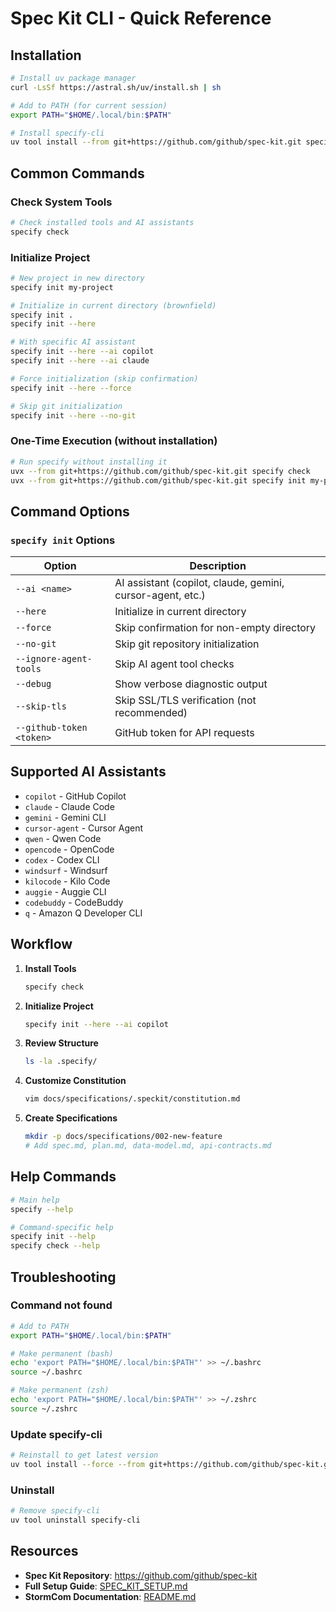 # Spec Kit CLI - Quick Reference

## Installation

```bash
# Install uv package manager
curl -LsSf https://astral.sh/uv/install.sh | sh

# Add to PATH (for current session)
export PATH="$HOME/.local/bin:$PATH"

# Install specify-cli
uv tool install --from git+https://github.com/github/spec-kit.git specify-cli
```

## Common Commands

### Check System Tools

```bash
# Check installed tools and AI assistants
specify check
```

### Initialize Project

```bash
# New project in new directory
specify init my-project

# Initialize in current directory (brownfield)
specify init .
specify init --here

# With specific AI assistant
specify init --here --ai copilot
specify init --here --ai claude

# Force initialization (skip confirmation)
specify init --here --force

# Skip git initialization
specify init --here --no-git
```

### One-Time Execution (without installation)

```bash
# Run specify without installing it
uvx --from git+https://github.com/github/spec-kit.git specify check
uvx --from git+https://github.com/github/spec-kit.git specify init my-project
```

## Command Options

### `specify init` Options

| Option | Description |
|--------|-------------|
| `--ai <name>` | AI assistant (copilot, claude, gemini, cursor-agent, etc.) |
| `--here` | Initialize in current directory |
| `--force` | Skip confirmation for non-empty directory |
| `--no-git` | Skip git repository initialization |
| `--ignore-agent-tools` | Skip AI agent tool checks |
| `--debug` | Show verbose diagnostic output |
| `--skip-tls` | Skip SSL/TLS verification (not recommended) |
| `--github-token <token>` | GitHub token for API requests |

## Supported AI Assistants

- `copilot` - GitHub Copilot
- `claude` - Claude Code
- `gemini` - Gemini CLI
- `cursor-agent` - Cursor Agent
- `qwen` - Qwen Code
- `opencode` - OpenCode
- `codex` - Codex CLI
- `windsurf` - Windsurf
- `kilocode` - Kilo Code
- `auggie` - Auggie CLI
- `codebuddy` - CodeBuddy
- `q` - Amazon Q Developer CLI

## Workflow

1. **Install Tools**
   ```bash
   specify check
   ```

2. **Initialize Project**
   ```bash
   specify init --here --ai copilot
   ```

3. **Review Structure**
   ```bash
   ls -la .specify/
   ```

4. **Customize Constitution**
   ```bash
   vim docs/specifications/.speckit/constitution.md
   ```

5. **Create Specifications**
   ```bash
   mkdir -p docs/specifications/002-new-feature
   # Add spec.md, plan.md, data-model.md, api-contracts.md
   ```

## Help Commands

```bash
# Main help
specify --help

# Command-specific help
specify init --help
specify check --help
```

## Troubleshooting

### Command not found

```bash
# Add to PATH
export PATH="$HOME/.local/bin:$PATH"

# Make permanent (bash)
echo 'export PATH="$HOME/.local/bin:$PATH"' >> ~/.bashrc
source ~/.bashrc

# Make permanent (zsh)
echo 'export PATH="$HOME/.local/bin:$PATH"' >> ~/.zshrc
source ~/.zshrc
```

### Update specify-cli

```bash
# Reinstall to get latest version
uv tool install --force --from git+https://github.com/github/spec-kit.git specify-cli
```

### Uninstall

```bash
# Remove specify-cli
uv tool uninstall specify-cli
```

## Resources

- **Spec Kit Repository**: https://github.com/github/spec-kit
- **Full Setup Guide**: [SPEC_KIT_SETUP.md](SPEC_KIT_SETUP.md)
- **StormCom Documentation**: [README.md](../README.md)

